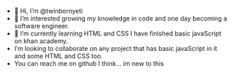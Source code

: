 - 👋 Hi, I’m @twinbornyeti
- 👀 I’m interested growing my knowledge in code and one day becoming a software engineer. 
- 🌱 I’m currently learning HTML and CSS I have finished basic javaScript on khan academy. 
- I’m looking to collaborate on any project that has basic javaScript in it and some HTML and CSS too. 
- You can reach me on github I think... im new to this 

<!---
twinbornyeti/twinbornyeti is a ✨ special ✨ repository because its `README.md` (this file) appears on your GitHub profile.
You can click the Preview link to take a look at your changes.
--->
